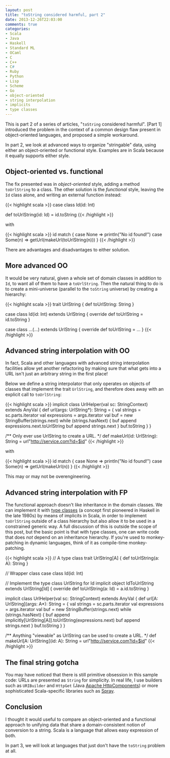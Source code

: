 ```yaml
---
layout: post
title: "toString considered harmful, part 2"
date: 2013-12-26T22:03:00
comments: true
categories: 
- Scala
- Java
- Haskell
- Standard ML
- OCaml
- C
- C++
- C#
- Ruby
- Python
- Lisp
- Scheme
- Go
- object-oriented
- string interpolation
- implicits
- type classes
---
```

This is part 2 of a series of articles, "`toString` considered harmful". [Part 1] introduced the problem in the context of a common design flaw present in object-oriented languages, and proposed a simple workaround.

In part 2, we look at advanced ways to organize "stringable" data, using either an object-oriented or functional style. Examples are in Scala because it equally supports either style.

<!--more-->

## Object-oriented vs. functional

The fix presented was in *object-oriented* style, adding a method `toUrlString` to a class. The other solution is the *functional* style, leaving the `Id` class alone, and writing an external function instead:

{{< highlight scala >}}
  case class Id(id: Int)

  def toUrlString(id: Id) = id.toString
{{< /highlight >}}

with

{{< highlight scala >}}
    id match {
      case None => println("No id found!")
      case Some(n) => getUrl(makeUrl(toUrlString(n)))
    }
{{< /highlight >}}

There are advantages and disadvantages to either solution.

## More advanced OO

It would be very natural, given a whole set of domain classes in addition to `Id`, to want all of them to have a `toUrlString`. Then the natural thing to do is to create a mini-universe (parallel to the `toString` universe) by creating a hierarchy:

{{< highlight scala >}}
  trait UrlString {
    def toUrlString: String
  }

  case class Id(id: Int) extends UrlString {
    override def toUrlString = id.toString
  }

  case class ...(...) extends UrlString {
    override def toUrlString = ...
  }
{{< /highlight >}}

## Advanced string interpolation with OO

In fact, Scala and other languages with advanced string interpolation facilities allow yet another refactoring by making sure that what gets into a URL isn't just an arbitrary string in the first place!

Below we define a string interpolator that only operates on objects of classes that implement the trait `UrlString`, and therefore does away with an explicit call to `toUrlString`:

{{< highlight scala >}}
  implicit class UrlHelper(val sc: StringContext) extends AnyVal {
    def url(args: UrlString*): String = {
      val strings = sc.parts.iterator
      val expressions = args.iterator
      val buf = new StringBuffer(strings.next)
      while (strings.hasNext) {
        buf append expressions.next.toUrlString
        buf append strings.next
      }
      buf.toString
    }
  }

  /** Only ever use UrlString to create a URL. */
  def makeUrl(id: UrlString): String = url"http://service.com?id=$id"
{{< /highlight >}}

with

{{< highlight scala >}}
    id match {
      case None => println("No id found!")
      case Some(n) => getUrl(makeUrl(n))
    }
{{< /highlight >}}

This may or may not be overengineering.

## Advanced string interpolation with FP

The functional approach doesn't like inheritance in the domain classes. We can implement it with [type classes](http://en.wikipedia.org/wiki/Type_class) (a concept first pioneered in Haskell in the late 1980s) by means of implicits in Scala, in order to implement `toUrlString` outside of a class hierarchy but also allow it to be used in a constrained generic way. A full discussion of this is outside the scope of this post, but the basic point is that with type classes, one can write code that does *not* depend on an inheritance hierarchy. If you're used to monkey-patching in dynamic languages, think of it as compile-time monkey-patching.

{{< highlight scala >}}
  // A type class
  trait UrlString[A] {
    def toUrlString(a: A): String
  }

  // Wrapper class
  case class Id(id: Int)

  // Implement the type class UrlString for Id
  implicit object IdToUrlString extends UrlString[Id] {
    override def toUrlString(a: Id) = a.id.toString
  }

  implicit class UrlHelper(val sc: StringContext) extends AnyVal {
    def url[A: UrlString](args: A*): String = {
      val strings = sc.parts.iterator
      val expressions = args.iterator
      val buf = new StringBuffer(strings.next)
      while (strings.hasNext) {
        buf append implicitly[UrlString[A]].toUrlString(expressions.next)
        buf append strings.next
      }
      buf.toString
    }
  }

  /** Anything "viewable" as UrlString can be used to create a URL. */
  def makeUrl[A: UrlString](id: A): String = url"http://service.com?id=$id"
{{< /highlight >}}

## The final string gotcha

You may have noticed that there is still primitive obsession in this sample code: URLs are presented as `String` for simplicity. In real life, I use builders such as `URIBuilder` and `HttpGet` (Java [Apache HttpComponents](http://hc.apache.org/)) or more sophisticated Scala-specific libraries such as [Spray](http://spray.io/).

## Conclusion

I thought it would useful to compare an object-oriented and a functional approach to unifying data that share a domain-consistent notion of conversion to a string. Scala is a language that allows easy expression of both.

In part 3, we will look at languages that just don't have the `toString` problem at all.
